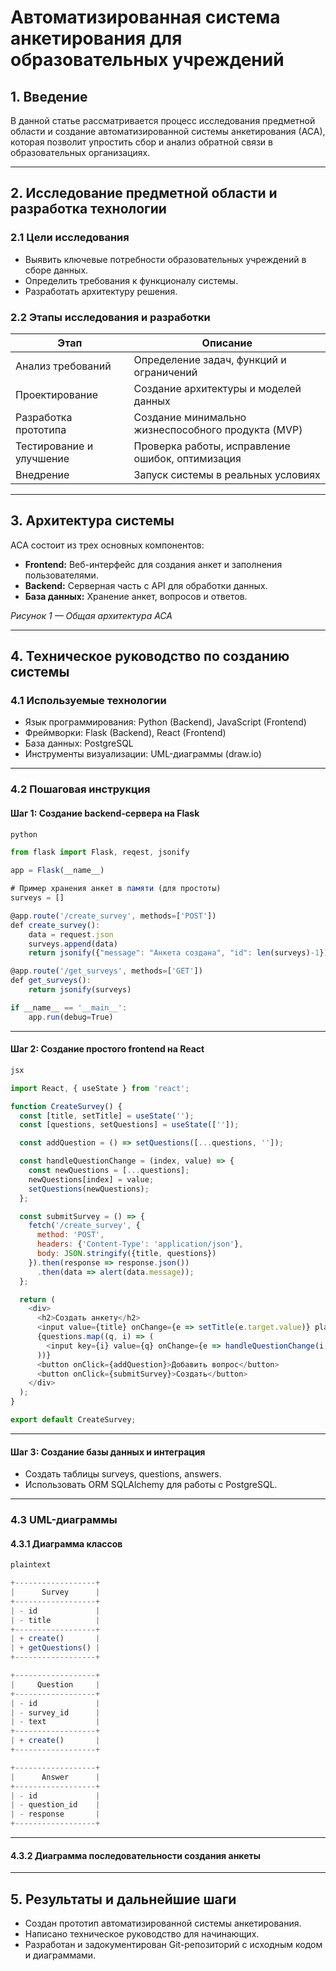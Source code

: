# Автоматизированная система анкетирования для образовательных учреждений

  

## 1. Введение

 

В данной статье рассматривается процесс исследования предметной области и создание автоматизированной системы анкетирования (АСА), которая позволит упростить сбор и анализ обратной связи в образовательных организациях.

 

---

 

## 2. Исследование предметной области и разработка технологии

 

### 2.1 Цели исследования

 

- Выявить ключевые потребности образовательных учреждений в сборе данных.
- Определить требования к функционалу системы.
- Разработать архитектуру решения.

 

### 2.2 Этапы исследования и разработки

 

| Этап | Описание |
|----|----|
| Анализ требований | Определение задач, функций и ограничений |
| Проектирование | Создание архитектуры и моделей данных |
| Разработка прототипа | Создание минимально жизнеспособного продукта (MVP) |
| Тестирование и улучшение | Проверка работы, исправление ошибок, оптимизация |
| Внедрение | Запуск системы в реальных условиях |

 

---

 

## 3. Архитектура системы

 

АСА состоит из трех основных компонентов:

 

- **Frontend:** Веб-интерфейс для создания анкет и заполнения пользователями.
- **Backend:** Серверная часть с API для обработки данных.
- **База данных:** Хранение анкет, вопросов и ответов.

 



 

*Рисунок 1 — Общая архитектура АСА*

 

---

 

## 4. Техническое руководство по созданию системы

 

### 4.1 Используемые технологии

 

- Язык программирования: Python (Backend), JavaScript (Frontend)
- Фреймворки: Flask (Backend), React (Frontend)
- База данных: PostgreSQL
- Инструменты визуализации: UML-диаграммы (draw.io)

 

---

 

### 4.2 Пошаговая инструкция

 

#### Шаг 1: Создание backend-сервера на Flask

 

```javascript
python
```

```javascript
from flask import Flask, reqest, jsonify

app = Flask(__name__)

# Пример хранения анкет в памяти (для простоты)
surveys = []

@app.route('/create_survey', methods=['POST'])
def create_survey():
    data = request.json
    surveys.append(data)
    return jsonify({"message": "Анкета создана", "id": len(surveys)-1})

@app.route('/get_surveys', methods=['GET'])
def get_surveys():
    return jsonify(surveys)

if __name__ == '__main__':
    app.run(debug=True)
```

 

---

 

#### Шаг 2: Создание простого frontend на React

 

```javascript
jsx
```


```javascript
import React, { useState } from 'react';

function CreateSurvey() {
  const [title, setTitle] = useState('');
  const [questions, setQuestions] = useState(['']);

  const addQuestion = () => setQuestions([...questions, '']);

  const handleQuestionChange = (index, value) => {
    const newQuestions = [...questions];
    newQuestions[index] = value;
    setQuestions(newQuestions);
  };

  const submitSurvey = () => {
    fetch('/create_survey', {
      method: 'POST',
      headers: {'Content-Type': 'application/json'},
      body: JSON.stringify({title, questions})
    }).then(response => response.json())
      .then(data => alert(data.message));
  };

  return (
    <div>
      <h2>Создать анкету</h2>
      <input value={title} onChange={e => setTitle(e.target.value)} placeholder="Название анкеты" />
      {questions.map((q, i) => (
        <input key={i} value={q} onChange={e => handleQuestionChange(i, e.target.value)} placeholder={`Вопрос ${i+1}`} />
      ))}
      <button onClick={addQuestion}>Добавить вопрос</button>
      <button onClick={submitSurvey}>Создать</button>
    </div>
  );
}

export default CreateSurvey;
```

 

---

 

#### Шаг 3: Создание базы данных и интеграция

 

- Создать таблицы surveys, questions, answers.
- Использовать ORM SQLAlchemy для работы с PostgreSQL.

 

---

 

### 4.3 UML-диаграммы

 

#### 4.3.1 Диаграмма классов

 

```javascript
plaintext
```


```javascript
+------------------+
|      Survey      |
+------------------+
| - id             |
| - title          |
+------------------+
| + create()       |
| + getQuestions() |
+------------------+

+------------------+
|     Question     |
+------------------+
| - id             |
| - survey_id      |
| - text           |
+------------------+
| + create()       |
+------------------+

+------------------+
|      Answer      |
+------------------+
| - id             |
| - question_id    |
| - response       |
+------------------+
```

 



 

---

 

#### 4.3.2 Диаграмма последовательности создания анкеты

 



 

---

 

## 5. Результаты и дальнейшие шаги

 

- Создан прототип автоматизированной системы анкетирования.
- Написано техническое руководство для начинающих.
- Разработан и задокументирован Git-репозиторий с исходным кодом и диаграммами.

   